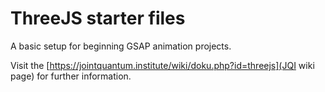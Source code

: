 # ThreeJS starter files

A basic setup for beginning GSAP animation projects.

Visit the [https://jointquantum.institute/wiki/doku.php?id=threejs](JQI wiki page) for further information.
